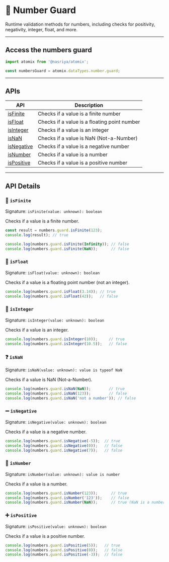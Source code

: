 # 🧮 Number Guard  
Runtime validation methods for numbers, including checks for positivity, negativity, integer, float, and more.

---

## Access the numbers guard

```ts
import atomix from '@nasriya/atomix';

const numbersGuard = atomix.dataTypes.number.guard;
```

---
## APIs
| API                        | Description                                  |
| -------------------------- | -------------------------------------------- |
| [isFinite](#-isfinite)     | Checks if a value is a finite number         |
| [isFloat](#-isfloat)       | Checks if a value is a floating point number |
| [isInteger](#-isinteger)   | Checks if a value is an integer              |
| [isNaN](#-isnan)           | Checks if a value is NaN (Not-a-Number)      |
| [isNegative](#-isnegative) | Checks if a value is a negative number       |
| [isNumber](#-isnumber)     | Checks if a value is a number                |
| [isPositive](#-ispositive) | Checks if a value is a positive number       |

---
## API Details

### 🔢 `isFinite`
Signature: `isFinite(value: unknown): boolean`

Checks if a value is a finite number.

```ts
const result = numbers.guard.isFinite(123);
console.log(result); // true

console.log(numbers.guard.isFinite(Infinity)); // false
console.log(numbers.guard.isFinite(NaN));      // false
```

### 🌊 `isFloat`
Signature: `isFloat(value: unknown): boolean`

Checks if a value is a floating point number (not an integer).

```ts
console.log(numbers.guard.isFloat(3.14)); // true
console.log(numbers.guard.isFloat(42));   // false
```

### 🔢 `isInteger`
Signature: `isInteger(value: unknown): boolean`

Checks if a value is an integer.

```ts
console.log(numbers.guard.isInteger(10));     // true
console.log(numbers.guard.isInteger(10.5));   // false
```

### ❓ `isNaN`
Signature: `isNaN(value: unknown): value is typeof NaN`

Checks if a value is NaN (Not-a-Number).

```ts
console.log(numbers.guard.isNaN(NaN));        // true
console.log(numbers.guard.isNaN(123));        // false
console.log(numbers.guard.isNaN('not a number')); // false
```

### ➖ `isNegative`
Signature: `isNegative(value: unknown): boolean`

Checks if a value is a negative number.

```ts
console.log(numbers.guard.isNegative(-5));  // true
console.log(numbers.guard.isNegative(0));   // false
console.log(numbers.guard.isNegative(7));   // false
```

### 🔢 `isNumber`
Signature: `isNumber(value: unknown): value is number`

Checks if a value is a number.

```ts
console.log(numbers.guard.isNumber(123));      // true
console.log(numbers.guard.isNumber('123'));    // false
console.log(numbers.guard.isNumber(NaN));      // true (NaN is a number type)
```

### ➕ `isPositive`
Signature: `isPositive(value: unknown): boolean`

Checks if a value is a positive number.

```ts
console.log(numbers.guard.isPositive(5));   // true
console.log(numbers.guard.isPositive(0));   // false
console.log(numbers.guard.isPositive(-3));  // false
```